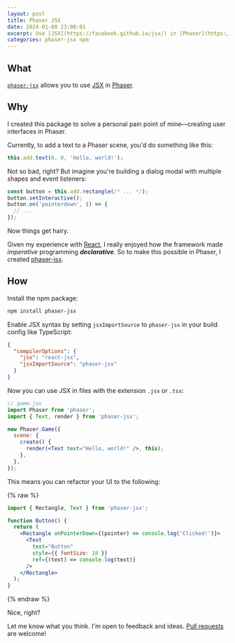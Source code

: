 ```yaml
---
layout: post
title: Phaser JSX
date: 2024-01-08 23:08:01
excerpt: Use [JSX](https://facebook.github.io/jsx/) in [Phaser](https://phaser.io/) with [`phaser-jsx`](https://github.com/remarkablegames/phaser-jsx).
categories: phaser-jsx npm
---
```


## What

[`phaser-jsx`](https://github.com/remarkablegames/phaser-jsx) allows you to use [JSX](https://facebook.github.io/jsx/) in [Phaser](https://phaser.io/).

## Why

I created this package to solve a personal pain point of mine—creating user interfaces in Phaser.

Currently, to add a text to a Phaser scene, you'd do something like this:

```js
this.add.text(0, 0, 'Hello, world!');
```

Not so bad, right? But imagine you're building a dialog modal with multiple shapes and event listeners:

```js
const button = this.add.rectangle(/* ... */);
button.setInteractive();
button.on('pointerdown', () => {
  // ...
});
```

Now things get hairy.

Given my experience with [React](https://react.dev/), I really enjoyed how the framework made _imperative_ programming **_declarative_**. So to make this possible in Phaser, I created [phaser-jsx](https://www.npmjs.com/package/phaser-jsx).

## How

Install the npm package:

```sh
npm install phaser-jsx
```

Enable JSX syntax by setting `jsxImportSource` to `phaser-jsx` in your build config like TypeScript:

```json
{
  "compilerOptions": {
    "jsx": "react-jsx",
    "jsxImportSource": "phaser-jsx"
  }
}
```

Now you can use JSX in files with the extension `.jsx` or `.tsx`:

```jsx
// game.jsx
import Phaser from 'phaser';
import { Text, render } from 'phaser-jsx';

new Phaser.Game({
  scene: {
    create() {
      render(<Text text="Hello, world!" />, this);
    },
  },
});
```

This means you can refactor your UI to the following:

{% raw %}

```jsx
import { Rectangle, Text } from 'phaser-jsx';

function Button() {
  return (
    <Rectangle onPointerDown={(pointer) => console.log('Clicked!')}>
      <Text
        text="Button"
        style={{ fontSize: 18 }}
        ref={(text) => console.log(text)}
      />
    </Rectangle>
  );
}
```

{% endraw %}

Nice, right?

Let me know what you think. I'm open to feedback and ideas. [Pull requests](https://github.com/remarkablegames/phaser-jsx) are welcome!
